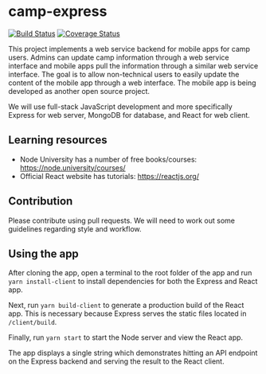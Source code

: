# camp-express

[![Build Status](https://travis-ci.org/cavatron/camp-express.svg?branch=master)](https://travis-ci.org/cavatron/camp-express)
[![Coverage Status](https://coveralls.io/repos/github/cavatron/camp-express/badge.svg)](https://coveralls.io/github/cavatron/camp-express)

This project implements a web service backend for mobile apps for camp users.
Admins can update camp information through a web service interface and mobile
apps pull the information through a similar web service interface. The goal is
to allow non-technical users to easily update the content of the mobile app
through a web interface. The mobile app is being developed as another open
source project.

We will use full-stack JavaScript development and more specifically Express for
web server, MongoDB for database, and React for web client.

## Learning resources
* Node University has a number of free books/courses: https://node.university/courses/
* Official React website has tutorials: https://reactjs.org/

## Contribution
Please contribute using pull requests. We will need to work out some guidelines
regarding style and workflow.

## Using the app
After cloning the app, open a terminal to the root folder of the app and run `yarn install-client` to install dependencies for both the Express and React app.

Next, run `yarn build-client` to generate a production build of the React app. This is necessary because Express serves the static files located in `/client/build`. 

Finally, run `yarn start` to start the Node server and view the React app. 

The app displays a single string which demonstrates hitting an API endpoint on the Express backend and serving the result to the React client.
